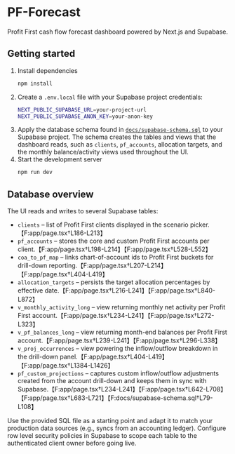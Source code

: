 # PF-Forecast

Profit First cash flow forecast dashboard powered by Next.js and Supabase.

## Getting started

1. Install dependencies
   ```bash
   npm install
   ```
2. Create a `.env.local` file with your Supabase project credentials:
   ```bash
   NEXT_PUBLIC_SUPABASE_URL=your-project-url
   NEXT_PUBLIC_SUPABASE_ANON_KEY=your-anon-key
   ```
3. Apply the database schema found in [`docs/supabase-schema.sql`](docs/supabase-schema.sql) to your Supabase project. The schema creates the tables and views that the dashboard reads, such as `clients`, `pf_accounts`, allocation targets, and the monthly balance/activity views used throughout the UI.
4. Start the development server
   ```bash
   npm run dev
   ```

## Database overview

The UI reads and writes to several Supabase tables:

- `clients` – list of Profit First clients displayed in the scenario picker.【F:app/page.tsx†L186-L213】
- `pf_accounts` – stores the core and custom Profit First accounts per client.【F:app/page.tsx†L198-L214】【F:app/page.tsx†L528-L552】
- `coa_to_pf_map` – links chart-of-account ids to Profit First buckets for drill-down reporting.【F:app/page.tsx†L207-L214】【F:app/page.tsx†L404-L419】
- `allocation_targets` – persists the target allocation percentages by effective date.【F:app/page.tsx†L216-L241】【F:app/page.tsx†L840-L872】
- `v_monthly_activity_long` – view returning monthly net activity per Profit First account.【F:app/page.tsx†L234-L241】【F:app/page.tsx†L272-L323】
- `v_pf_balances_long` – view returning month-end balances per Profit First account.【F:app/page.tsx†L239-L241】【F:app/page.tsx†L296-L338】
- `v_proj_occurrences` – view powering the inflow/outflow breakdown in the drill-down panel.【F:app/page.tsx†L404-L419】【F:app/page.tsx†L1384-L1426】
- `pf_custom_projections` – captures custom inflow/outflow adjustments created from the account drill-down and keeps them in sync with Supabase.【F:app/page.tsx†L234-L241】【F:app/page.tsx†L642-L708】【F:app/page.tsx†L683-L721】【F:docs/supabase-schema.sql†L79-L108】

Use the provided SQL file as a starting point and adapt it to match your production data sources (e.g., syncs from an accounting ledger). Configure row level security policies in Supabase to scope each table to the authenticated client owner before going live.
